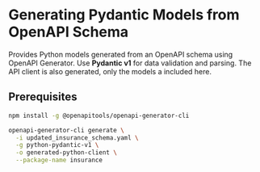 # Generating Pydantic Models from OpenAPI Schema

Provides Python models generated from an OpenAPI schema using OpenAPI Generator. Use **Pydantic v1** for data validation
and parsing. The API client is also generated, only the models a included here.

## Prerequisites
```sh
npm install -g @openapitools/openapi-generator-cli

openapi-generator-cli generate \
  -i updated_insurance_schema.yaml \
  -g python-pydantic-v1 \
  -o generated-python-client \
  --package-name insurance